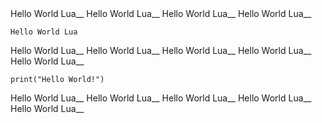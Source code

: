 <html>

  <head>
    <meta charset="UTF-8">
  </head>
  Hello World Lua__
  Hello World Lua__
  Hello World Lua__
  Hello World Lua__
  <body>

    Hello World Lua
    
  </body>
  Hello World Lua__
  Hello World Lua__
  Hello World Lua__
  Hello World Lua__
  Hello World Lua__
  <body>

    print("Hello World!")
    
  </body>
  Hello World Lua__
  Hello World Lua__
  Hello World Lua__
  Hello World Lua__
  Hello World Lua__
</html>
